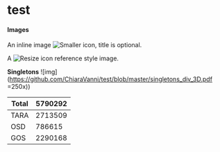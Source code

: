 # test
#### Images

An inline image ![Smaller icon](http://25.io/smaller/favicon.ico "Title here"), title is optional.

A ![Resize icon][2] reference style image.

[2]: http://resizesafari.com/favicon.ico "Title"


**Singletons**            ![img](https://github.com/ChiaraVanni/test/blob/master/singletons_div_3D.pdf =250x))

Total | 5790292
------| -------
TARA  | 2713509
OSD   | 786615
GOS   | 2290168
